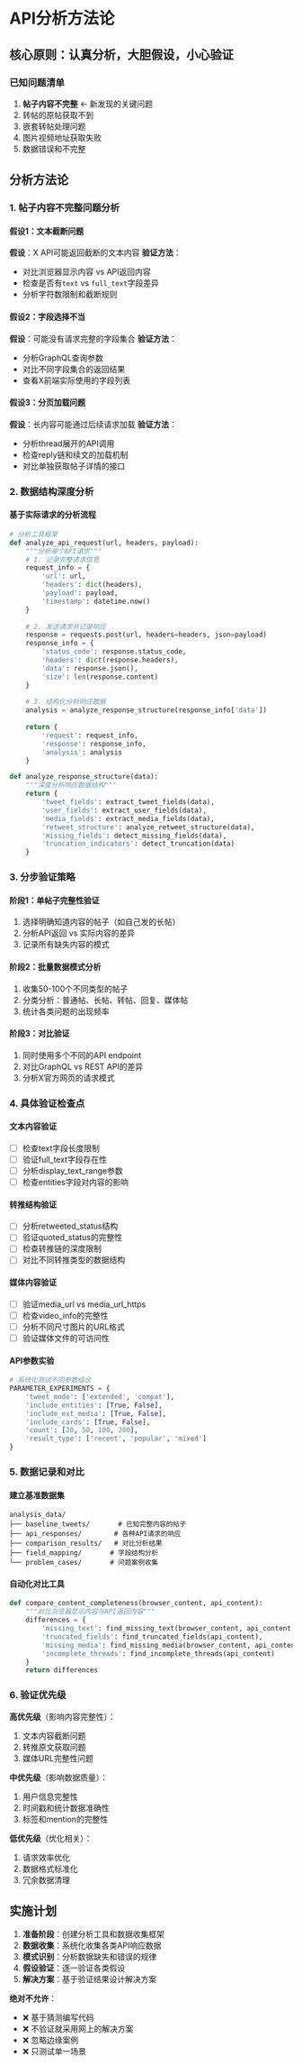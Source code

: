 # API分析方法论

## 核心原则：认真分析，大胆假设，小心验证

### 已知问题清单
1. **帖子内容不完整** ← 新发现的关键问题
2. 转帖的原帖获取不到
3. 嵌套转帖处理问题
4. 图片视频地址获取失败
5. 数据错误和不完整

## 分析方法论

### 1. 帖子内容不完整问题分析

#### 假设1：文本截断问题
**假设**：X API可能返回截断的文本内容
**验证方法**：
- 对比浏览器显示内容 vs API返回内容
- 检查是否有`text` vs `full_text`字段差异
- 分析字符数限制和截断规则

#### 假设2：字段选择不当
**假设**：可能没有请求完整的字段集合
**验证方法**：
- 分析GraphQL查询参数
- 对比不同字段集合的返回结果
- 查看X前端实际使用的字段列表

#### 假设3：分页加载问题
**假设**：长内容可能通过后续请求加载
**验证方法**：
- 分析thread展开的API调用
- 检查reply链和续文的加载机制
- 对比单独获取帖子详情的接口

### 2. 数据结构深度分析

#### 基于实际请求的分析流程
```python
# 分析工具框架
def analyze_api_request(url, headers, payload):
    """分析单个API请求"""
    # 1. 记录完整请求信息
    request_info = {
        'url': url,
        'headers': dict(headers),
        'payload': payload,
        'timestamp': datetime.now()
    }
    
    # 2. 发送请求并记录响应
    response = requests.post(url, headers=headers, json=payload)
    response_info = {
        'status_code': response.status_code,
        'headers': dict(response.headers),
        'data': response.json(),
        'size': len(response.content)
    }
    
    # 3. 结构化分析响应数据
    analysis = analyze_response_structure(response_info['data'])
    
    return {
        'request': request_info,
        'response': response_info,
        'analysis': analysis
    }

def analyze_response_structure(data):
    """深度分析响应数据结构"""
    return {
        'tweet_fields': extract_tweet_fields(data),
        'user_fields': extract_user_fields(data), 
        'media_fields': extract_media_fields(data),
        'retweet_structure': analyze_retweet_structure(data),
        'missing_fields': detect_missing_fields(data),
        'truncation_indicators': detect_truncation(data)
    }
```

### 3. 分步验证策略

#### 阶段1：单帖子完整性验证
1. 选择明确知道内容的帖子（如自己发的长帖）
2. 分析API返回 vs 实际内容的差异
3. 记录所有缺失内容的模式

#### 阶段2：批量数据模式分析
1. 收集50-100个不同类型的帖子
2. 分类分析：普通帖、长帖、转帖、回复、媒体帖
3. 统计各类问题的出现频率

#### 阶段3：对比验证
1. 同时使用多个不同的API endpoint
2. 对比GraphQL vs REST API的差异
3. 分析X官方网页的请求模式

### 4. 具体验证检查点

#### 文本内容验证
- [ ] 检查text字段长度限制
- [ ] 验证full_text字段存在性
- [ ] 分析display_text_range参数
- [ ] 检查entities字段对内容的影响

#### 转推结构验证
- [ ] 分析retweeted_status结构
- [ ] 验证quoted_status的完整性
- [ ] 检查转推链的深度限制
- [ ] 对比不同转推类型的数据结构

#### 媒体内容验证
- [ ] 验证media_url vs media_url_https
- [ ] 检查video_info的完整性
- [ ] 分析不同尺寸图片的URL格式
- [ ] 验证媒体文件的可访问性

#### API参数实验
```python
# 系统化测试不同参数组合
PARAMETER_EXPERIMENTS = {
    'tweet_mode': ['extended', 'compat'],
    'include_entities': [True, False],
    'include_ext_media': [True, False],
    'include_cards': [True, False],
    'count': [20, 50, 100, 200],
    'result_type': ['recent', 'popular', 'mixed']
}
```

### 5. 数据记录和对比

#### 建立基准数据集
```
analysis_data/
├── baseline_tweets/       # 已知完整内容的帖子
├── api_responses/        # 各种API请求的响应
├── comparison_results/   # 对比分析结果
├── field_mapping/       # 字段结构分析
└── problem_cases/       # 问题案例收集
```

#### 自动化对比工具
```python
def compare_content_completeness(browser_content, api_content):
    """对比浏览器显示内容与API返回内容"""
    differences = {
        'missing_text': find_missing_text(browser_content, api_content),
        'truncated_fields': find_truncated_fields(api_content),
        'missing_media': find_missing_media(browser_content, api_content),
        'incomplete_threads': find_incomplete_threads(api_content)
    }
    return differences
```

### 6. 验证优先级

**高优先级**（影响内容完整性）：
1. 文本内容截断问题
2. 转推原文获取问题  
3. 媒体URL完整性问题

**中优先级**（影响数据质量）：
1. 用户信息完整性
2. 时间戳和统计数据准确性
3. 标签和mention的完整性

**低优先级**（优化相关）：
1. 请求效率优化
2. 数据格式标准化
3. 冗余数据清理

## 实施计划

1. **准备阶段**：创建分析工具和数据收集框架
2. **数据收集**：系统化收集各类API响应数据
3. **模式识别**：分析数据缺失和错误的规律
4. **假设验证**：逐一验证各类假设
5. **解决方案**：基于验证结果设计解决方案

**绝对不允许**：
- ❌ 基于猜测编写代码
- ❌ 不验证就采用网上的解决方案
- ❌ 忽略边缘案例
- ❌ 只测试单一场景